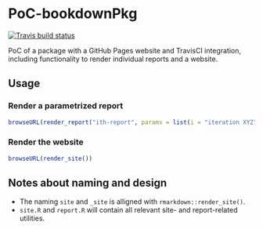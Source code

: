 # PoC-bookdownPkg

<!-- badges: start -->
[![Travis build status](https://travis-ci.com/miraisolutions/PoCbookdownPkg.svg?branch=master)](https://travis-ci.com/miraisolutions/PoCbookdownPkg)
<!-- badges: end -->

PoC of a package with a GitHub Pages website and TravisCI integration, including
functionality to render individual reports and a website.

## Usage
### Render a parametrized report

```r
browseURL(render_report("ith-report", params = list(i = "iteration XYZ")))
```

### Render the website

```r
browseURL(render_site())
```


## Notes about naming and design

* The naming `site` and `_site` is alligned with `rmarkdown::render_site()`.
* `site.R` and `report.R` will contain all relevant site- and report-related utilities.
